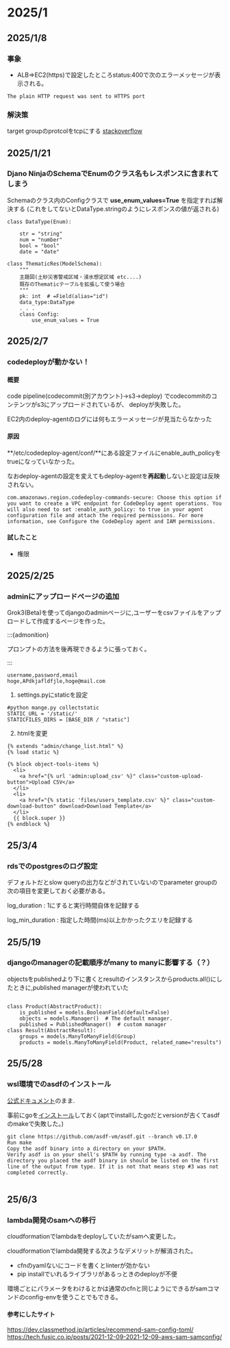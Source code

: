 # 2025/1
## 2025/1/8
### 事象
* ALB⇒EC2(https)で設定したところstatus:400で次のエラーメッセージが表示される。
  
```
The plain HTTP request was sent to HTTPS port
```


### 解決策
target groupのprotcolをtcpにする
[stackoverflow](https://repost.aws/ja/questions/QUE1lcuADCTk-NSezKcHfGyQ/how-can-i-resolve-400-bad-request-the-plain-http-request-was-sent-to-https-port-issue-on-nginx-server
)



## 2025/1/21
### Djano NinjaのSchemaでEnumのクラス名もレスポンスに含まれてしまう
Schemaのクラス内のConfigクラスで **use_enum_values=True** を指定すれば解決する
(これをしてないとDataType.stringのようにレスポンスの値が返される)


```
class DataType(Enum):

    str = "string"
    num = "number"
    bool = "bool"
    date = "date"

class ThematicRes(ModelSchema):
    """
    主題図(土砂災害警戒区域・浸水想定区域 etc....)
    既存のThematicテーブルを拡張して使う場合
    """
    pk: int  # =Field(alias="id")
    data_type:DataType
    . . .
    class Config:
        use_enum_values = True

```



## 2025/2/7
### codedeployが動かない！
#### 概要
code pipeline(codecommit(別アカウント)→s3→deploy)
でcodecommitのコンテンツがs3にアップロードされているが、
deployが失敗した。

EC2内のdeploy-agentのログには何もエラーメッセージが見当たらなかった

#### 原因
**/etc/codedeploy-agent/conf/**にある設定ファイルにenable_auth_policyをtrueになっていなかった。

なおdeploy-agentの設定を変えてもdeploy-agentを**再起動**しないと設定は反映されない。


```
com.amazonaws.region.codedeploy-commands-secure: Choose this option if you want to create a VPC endpoint for CodeDeploy agent operations. You will also need to set :enable_auth_policy: to true in your agent configuration file and attach the required permissions. For more information, see Configure the CodeDeploy agent and IAM permissions.

```

#### 試したこと

* 権限




## 2025/2/25

### adminにアップロードページの追加

Grok3(Beta)を使ってdjangoのadminページに,ユーザーをcsvファイルをアップロードして作成するページを作った。

:::{admonition}

プロンプトの方法を後再現できるように張っておく。

:::


```
username,password,email
hoge,APdkjafldfjle,hoge@mail.com
```


1. settings.pyにstaticを設定

```
#python mange.py collectstatic
STATIC_URL = '/static/'
STATICFILES_DIRS = [BASE_DIR / "static"]
```

2. htmlを変更
```
{% extends "admin/change_list.html" %}
{% load static %}

{% block object-tools-items %}
  <li>
    <a href="{% url 'admin:upload_csv' %}" class="custom-upload-button">Upload CSV</a>
  </li>
  <li>
    <a href="{% static 'files/users_template.csv' %}" class="custom-download-button" download>Download Template</a>
  </li>
  {{ block.super }}
{% endblock %}
```


## 25/3/4

### rdsでのpostgresのログ設定
デフォルトだとslow queryの出力などがされていないのでparameter groupの次の項目を変更しておく必要がある。

log_duration
: 1にすると実行時間自体を記録する

log_min_duration
: 指定した時間(ms)以上かかったクエリを記録する

## 25/5/19
### djangoのmanagerの記載順序がmany to manyに影響する（？）
objectsをpublishedより下に書くとresultのインスタンスからproducts.all()にしたときに,published managerが使われていた

```

class Product(AbstractProduct):
    is_published = models.BooleanField(default=False)
    objects = models.Manager()  # The default manager.
    published = PublishedManager()  # custom manager
class Result(AbstractResult):
    groups = models.ManyToManyField(Group)
    products = models.ManyToManyField(Product, related_name="results")
```
## 25/5/28
### wsl環境でのasdfのインストール
[公式ドキュメント](https://asdf-vm.com/guide/getting-started.html#install-asdf)のまま.

事前にgoを[インストール](https://go.dev/doc/install)しておく(aptでinstallしたgoだとversionが古くてasdfのmakeで失敗した。)


```
git clone https://github.com/asdf-vm/asdf.git --branch v0.17.0
Run make
Copy the asdf binary into a directory on your $PATH.
Verify asdf is on your shell's $PATH by running type -a asdf. The directory you placed the asdf binary in should be listed on the first line of the output from type. If it is not that means step #3 was not completed correctly.


```
## 25/6/3

### lambda開発のsamへの移行
cloudformationでlambdaをdeployしていたがsamへ変更した。

cloudformationでlambda開発する次ようなデメリットが解消された。
* cfnのyamlないにコードを書くとlinterが効かない
* pip installでいれるライブラリがあるっときのdeployが不便

環境ごとにパラメータをわけるとかは通常のcfnと同じようにできるがsamコマンドのconfig-envを使うことでもできる。

#### 参考にしたサイト
https://dev.classmethod.jp/articles/recommend-sam-config-toml/
https://tech.fusic.co.jp/posts/2021-12-09-2021-12-09-aws-sam-samconfig/



